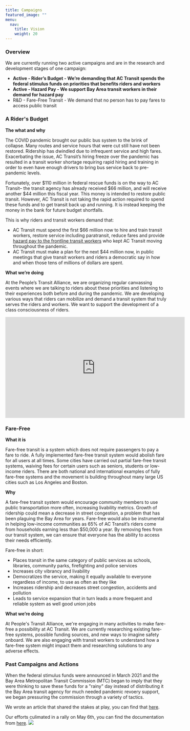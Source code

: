 ```yaml
---
title: Campaigns
featured_image: ""
menu:
  nav:
    title: Vision
    weight: 20
---
```

<!--StartFragment-->

### **Overview**

We are currently running two active campaigns and are in the research and development stages of one campaign:

* **Active - Rider’s Budget - We’re demanding that AC Transit spends the federal stimulus funds on priorities that benefits riders and workers**
* **Active - Hazard Pay - We support Bay Area transit workers in their demand for hazard pay**
* R&D - Fare-Free Transit - We demand that no person has to pay fares to access public transit

### **A Rider's Budget**

**The what and why**

The COVID pandemic brought our public bus system to the brink of collapse. Many routes and service hours that were cut still have not been restored. Ridership has dwindled due to infrequent service and high fares. Exacerbating the issue, AC Transit’s hiring freeze over the pandemic has resulted in a transit worker shortage requiring rapid hiring and training in order to even have enough drivers to bring bus service back to pre-pandemic levels. 

Fortunately, over $110 million in federal rescue funds is on the way to AC Transit– the transit agency has already received $66 million, and will receive another $44 million this fiscal year. This money is intended to restore public transit. However, AC Transit is not taking the rapid action required to spend these funds and to get transit back up and running. It is instead keeping the money in the bank for future budget shortfalls.

This is why riders and transit workers demand that:

* AC Transit must spend the first $66 million now to hire and train transit workers, restore service including paratransit, reduce fares and provide [hazard pay to the frontline transit workers](https://eastbaymajority.com/ac-transit-jovanka-beckles-covid-hazard-pay-bus-drivers/) who kept AC Transit moving throughout the pandemic. 
* AC Transit must make a plan for the next $44 million now, in public meetings that give transit workers and riders a democratic say in how and when those tens of millions of dollars are spent.

**What we’re doing**

At the People’s Transit Alliance, we are organizing regular canvassing events where we are talking to riders about these priorities and listening to their experiences both before and during the pandemic. We are developing various ways that riders can mobilize and demand a transit system that truly serves the riders and workers. We want to support the development of a class consciousness of riders.

<iframe width="560" height="315" src="https://www.youtube.com/embed/A0k0UQmN364" title="YouTube video player" frameborder="0" allow="accelerometer; autoplay; clipboard-write; encrypted-media; gyroscope; picture-in-picture" allowfullscreen></iframe>

### **Fare-Free**

**What it is**

Fare-free transit is a system which does not require passengers to pay a fare to ride. A fully implemented fare-free transit system would abolish fare for all users at all times. Some cities have carried out partial fare-free transit systems, waiving fees for certain users such as seniors, students or low-income riders. There are both national and international examples of fully fare-free systems and the movement is building throughout many large US cities such as Los Angeles and Boston.

**Why**

A fare-free transit system would encourage community members to use public transportation more often, increasing livability metrics. Growth of ridership could mean a decrease in street congestion, a problem that has been plaguing the Bay Area for years. Fare-free would also be instrumental in helping low-income communities as 65% of AC Transit’s riders come from households earning less than $50,000 a year. By removing fees from our transit system, we can ensure that everyone has the ability to access their needs efficiently.

Fare-free in short:

* Places transit in the same category of public services as schools, libraries, community parks, firefighting and police services
* Increases city vibrancy and livability
* Democratizes the service, making it equally available to everyone regardless of income, to use as often as they like
* Increases ridership and decreases street congestion, accidents and pollution
* Leads to service expansion that in turn leads a more frequent and reliable system as well good union jobs

**What we’re doing**

At People's Transit Alliance, we're engaging in many activities to make fare-free a possibility at AC Transit. We are currently researching existing fare-free systems, possible funding sources, and new ways to imagine safety onboard. We are also engaging with transit workers to understand how a fare-free system might impact them and researching solutions to any adverse effects. 

### **Past Campaigns and Actions**

When the federal stimulus funds were announced in March 2021 and the Bay Area Metropolitan Transit Commission (MTC) began to imply that they were thinking to save these funds for a "rainy" day instead of distributing it the Bay Area transit agency for much needed pandemic revoery support, we began pressuring the commission through a variety of tactics.

We wrote an article that shared the stakes at play, you can find that [here](https://eastbaymajority.com/bay-area-transit-stimulus-bailout-arp-mtc-ac-transit/).

Our efforts culimated in a rally on May 6th, you can find the documentation from [here](https://peoplestransit.org/c/hey-mtc-rally/).
[![](/images/uploads/copy-of-6e1a0459.jpg)](https://peoplestransit.org/c/hey-mtc-rally/)

<!--EndFragment-->
